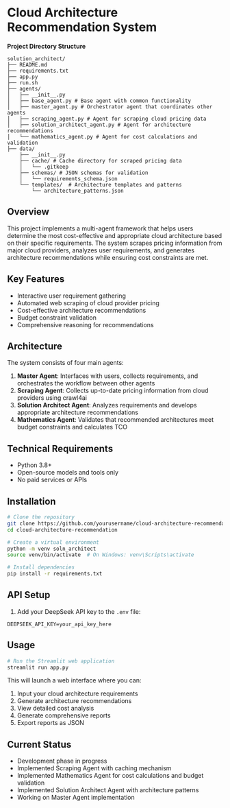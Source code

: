 # Cloud Architecture Recommendation System
**Project Directory Structure**
``` 
solution_architect/
├── README.md
├── requirements.txt
├── app.py
├── run.sh
├── agents/
│   ├── __init__.py
│   ├── base_agent.py # Base agent with common functionality
│   ├── master_agent.py # Orchestrator agent that coordinates other agents
│   ├── scraping_agent.py # Agent for scraping cloud pricing data
│   ├── solution_architect_agent.py # Agent for architecture recommendations
│   └── mathematics_agent.py # Agent for cost calculations and validation
├── data/
    ├── __init__.py
    ├── cache/ # Cache directory for scraped pricing data
    │   └── .gitkeep
    ├── schemas/ # JSON schemas for validation
    │   └── requirements_schema.json
    └── templates/  # Architecture templates and patterns
        └── architecture_patterns.json
```

## Overview
This project implements a multi-agent framework that helps users determine the most cost-effective and appropriate cloud architecture based on their specific requirements. The system scrapes pricing information from major cloud providers, analyzes user requirements, and generates architecture recommendations while ensuring cost constraints are met.

## Key Features
- Interactive user requirement gathering
- Automated web scraping of cloud provider pricing
- Cost-effective architecture recommendations
- Budget constraint validation
- Comprehensive reasoning for recommendations

## Architecture
The system consists of four main agents:

1. **Master Agent**: Interfaces with users, collects requirements, and orchestrates the workflow between other agents
2. **Scraping Agent**: Collects up-to-date pricing information from cloud providers using crawl4ai
3. **Solution Architect Agent**: Analyzes requirements and develops appropriate architecture recommendations
4. **Mathematics Agent**: Validates that recommended architectures meet budget constraints and calculates TCO

## Technical Requirements
- Python 3.8+
- Open-source models and tools only
- No paid services or APIs

## Installation
```bash
# Clone the repository
git clone https://github.com/yourusername/cloud-architecture-recommendation.git
cd cloud-architecture-recommendation

# Create a virtual environment
python -m venv soln_architect
source venv/bin/activate  # On Windows: venv\Scripts\activate

# Install dependencies
pip install -r requirements.txt
```

## API Setup
1. Add your DeepSeek API key to the `.env` file:
```
DEEPSEEK_API_KEY=your_api_key_here
```

## Usage
```bash
# Run the Streamlit web application
streamlit run app.py
```

This will launch a web interface where you can:
1. Input your cloud architecture requirements
2. Generate architecture recommendations
3. View detailed cost analysis
4. Generate comprehensive reports
5. Export reports as JSON

## Current Status
- Development phase in progress
- Implemented Scraping Agent with caching mechanism
- Implemented Mathematics Agent for cost calculations and budget validation
- Implemented Solution Architect Agent with architecture patterns
- Working on Master Agent implementation
